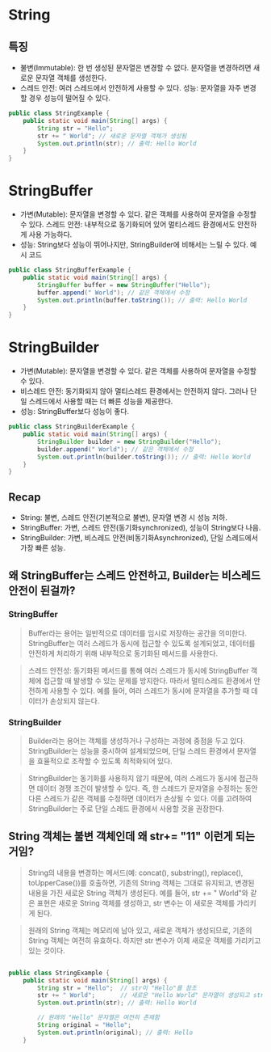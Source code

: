 

# String

## 특징
- 불변(Immutable): 한 번 생성된 문자열은 변경할 수 없다. 문자열을 변경하려면 새로운 문자열 객체를  생성한다.
- 스레드 안전: 여러 스레드에서 안전하게 사용할 수 있다.
성능: 문자열을 자주 변경할 경우 성능이 떨어질 수 있다.

```java
public class StringExample {
    public static void main(String[] args) {
        String str = "Hello";
        str += " World"; // 새로운 문자열 객체가 생성됨
        System.out.println(str); // 출력: Hello World
    }
}
```
# StringBuffer
- 가변(Mutable): 문자열을 변경할 수 있다. 같은 객체를 사용하여 문자열을 수정할 수 있다.
스레드 안전: 내부적으로 동기화되어 있어 멀티스레드 환경에서도 안전하게 사용 가능하다.
- 성능: String보다 성능이 뛰어나지만, StringBuilder에 비해서는 느릴 수 있다.
예시 코드
```java
public class StringBufferExample {
    public static void main(String[] args) {
        StringBuffer buffer = new StringBuffer("Hello");
        buffer.append(" World"); // 같은 객체에서 수정
        System.out.println(buffer.toString()); // 출력: Hello World
    }
}
```
# StringBuilder
- 가변(Mutable): 문자열을 변경할 수 있다. 같은 객체를 사용하여 문자열을 수정할 수 있다.
- 비스레드 안전: 동기화되지 않아 멀티스레드 환경에서는 안전하지 않다. 그러나 단일 스레드에서 사용할 때는 더 빠른 성능을 제공한다.
- 성능: StringBuffer보다 성능이 좋다.
```java
public class StringBuilderExample {
    public static void main(String[] args) {
        StringBuilder builder = new StringBuilder("Hello");
        builder.append(" World"); // 같은 객체에서 수정
        System.out.println(builder.toString()); // 출력: Hello World
    }
}
```


## Recap
- String: 불변, 스레드 안전(기본적으로 불변), 문자열 변경 시 성능 저하.
- StringBuffer: 가변, 스레드 안전(동기화synchronized), 성능이 String보다 나음.
- StringBuilder: 가변, 비스레드 안전(비동기화Asynchronized), 단일 스레드에서 가장 빠른 성능.

## 왜 StringBuffer는 스레드 안전하고, Builder는 비스레드 안전이 된걸까?

### StringBuffer
> Buffer라는 용어는 일반적으로 데이터를 임시로 저장하는 공간을 의미한다. StringBuffer는 여러 스레드가 동시에 접근할 수 있도록 설계되었고, 데이터를 안전하게 처리하기 위해 내부적으로 동기화된 메서드를 사용한다.

> 스레드 안전성: 동기화된 메서드를 통해 여러 스레드가 동시에 StringBuffer 객체에 접근할 때 발생할 수 있는 문제를 방지한다. 따라서 멀티스레드 환경에서 안전하게 사용할 수 있다. 예를 들어, 여러 스레드가 동시에 문자열을 추가할 때 데이터가 손상되지 않는다.

### StringBuilder

> Builder라는 용어는 객체를 생성하거나 구성하는 과정에 중점을 두고 있다. StringBuilder는 성능을 중시하여 설계되었으며, 단일 스레드 환경에서 문자열을 효율적으로 조작할 수 있도록 최적화되어 있다.

> StringBuilder는 동기화를 사용하지 않기 때문에, 여러 스레드가 동시에 접근하면 데이터 경쟁 조건이 발생할 수 있다. 즉, 한 스레드가 문자열을 수정하는 동안 다른 스레드가 같은 객체를 수정하면 데이터가 손상될 수 있다. 이를 고려하여 StringBuilder는 주로 단일 스레드 환경에서 사용할 것을 권장한다.


## String 객체는 불변 객체인데 왜 str+= "11" 이런게 되는거임?

> String의 내용을 변경하는 메서드(예: concat(), substring(), replace(), toUpperCase())를 호출하면, 기존의 String 객체는 그대로 유지되고, 변경된 내용을 가진 새로운 String 객체가 생성된다. 예를 들어, str += " World"와 같은 표현은 새로운 String 객체를 생성하고, str 변수는 이 새로운 객체를 가리키게 된다.

> 원래의 String 객체는 메모리에 남아 있고, 새로운 객체가 생성되므로, 기존의 String 객체는 여전히 유효하다. 하지만 str 변수가 이제 새로운 객체를 가리키고 있는 것이다.

```java

public class StringExample {
    public static void main(String[] args) {
        String str = "Hello";  // str이 "Hello"를 참조
        str += " World";       // 새로운 "Hello World" 문자열이 생성되고 str이 이를 참조
        System.out.println(str); // 출력: Hello World

        // 원래의 "Hello" 문자열은 여전히 존재함
        String original = "Hello"; 
        System.out.println(original); // 출력: Hello
    }


```